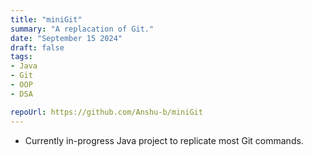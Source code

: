 ```yaml
---
title: "miniGit"
summary: "A replacation of Git."
date: "September 15 2024"
draft: false
tags:
- Java
- Git
- OOP
- DSA

repoUrl: https://github.com/Anshu-b/miniGit
---
```


- Currently in-progress Java project to replicate most Git commands.